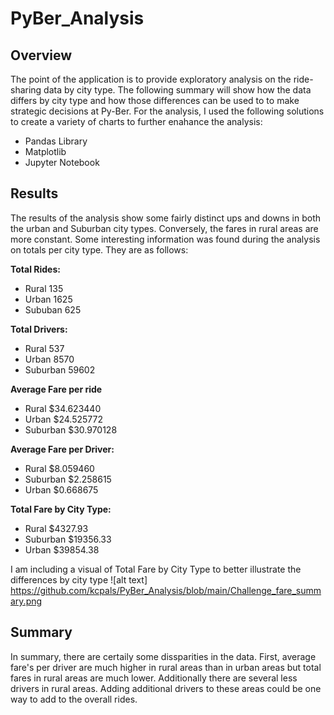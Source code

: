 # PyBer_Analysis

## Overview
The point of the application is to provide exploratory analysis on the ride-sharing data by city type. The following summary will show how the data differs by city type and how those differences can be used to to make strategic decisions at Py-Ber.  For the analysis, I used the following solutions to create a variety of charts to further enahance the analysis: 
* Pandas Library
* Matplotlib 
* Jupyter Notebook

## Results
The results of the analysis show some fairly distinct ups and downs in both the urban and Suburban city types.  Conversely, the fares in rural areas are more constant. 
Some interesting information was found during the analysis on totals per city type.  They are as follows:

**Total Rides:**
* Rural 135
* Urban 1625
* Sububan 625

**Total Drivers:**
* Rural 537
* Urban 8570
* Suburban 59602

**Average Fare per ride**
* Rural $34.623440
* Urban $24.525772	
* Suburban $30.970128

**Average Fare per Driver:**
* Rural $8.059460
* Suburban $2.258615
* Urban $0.668675

**Total Fare by City Type:**
* Rural $4327.93	
* Suburban $19356.33	
* Urban $39854.38

I am including a visual of Total Fare by City Type to better illustrate the differences by city type
![alt text] https://github.com/kcpals/PyBer_Analysis/blob/main/Challenge_fare_summary.png

## Summary
In summary, there are certaily some dissparities in the data.  First, average fare's per driver are much higher in rural areas than in urban areas but total fares in rural areas are much lower.  Additionally there are several less drivers in rural areas.  Adding additional drivers to these areas could be one way to add to the overall rides.  

